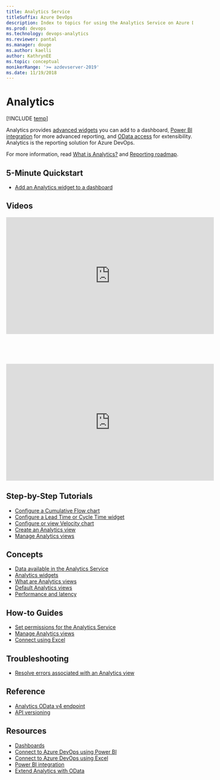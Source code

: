 ```yaml
---
title: Analytics Service
titleSuffix: Azure DevOps
description: Index to topics for using the Analytics Service on Azure DevOps
ms.prod: devops
ms.technology: devops-analytics
ms.reviewer: pantal
ms.manager: douge
ms.author: kaelli
author: KathrynEE
ms.topic: conceptual
monikerRange: '>= azdevserver-2019'
ms.date: 11/19/2018
---
```


# Analytics 

[!INCLUDE [temp](../../_shared/version-azure-devops.md)]

Analytics provides [advanced widgets](analytics-widgets.md) you can add to a dashboard, [Power BI integration](../powerbi/index.md) for more advanced reporting, and [OData access](../extend-analytics/index.md) for extensibility. Analytics is the reporting solution for Azure DevOps. 

For more information, read [What is Analytics?](what-is-analytics.md) and [Reporting roadmap](./reporting-roadmap.md).

<!---
[!INCLUDE [temp](../_shared/analytics-preview.md)] 
-->


## 5-Minute Quickstart
 - [Add an Analytics widget to a dashboard](enable-analytics-velocity.md)

## Videos

<div style="float:left">
   <iframe src="https://channel9.msdn.com/Events/Connect/2017/T251/player" width="560" height="314" allowFullScreen frameBorder="0"></iframe>
</div>
<div style="float:left;width:40px;margin:40px">
</div>
<div style="float:left">
   <iframe src="https://www.youtube.com/embed/VXdgjRdtBQI" width="560" height="314"  frameborder="0" allow="autoplay; encrypted-media" allowfullscreen frameBorder="0"></iframe>
</div>

<div style="clear:left">
</div>


## Step-by-Step Tutorials
- [Configure a Cumulative Flow chart](../guidance/cumulative-flow.md?toc=/azure/devops/report/analytics/toc.json&bc=/azure/devops/report/analytics/breadcrumb/toc.json)
- [Configure a Lead Time or Cycle Time widget](../guidance/cycle-time-and-lead-time.md?toc=/azure/devops/report/analytics/toc.json&bc=/azure/devops/report/analytics/breadcrumb/toc.json)
- [Configure or view Velocity chart](../guidance/team-velocity.md?toc=/azure/devops/report/analytics/toc.json&bc=/azure/devops/report/analytics/breadcrumb/toc.json)
- [Create an Analytics view](analytics-views-create.md)
- [Manage Analytics views](analytics-views-manage.md)

## Concepts
- [Data available in the Analytics Service](data-available-in-analytics.md)
- [Analytics widgets](analytics-widgets.md)
- [What are Analytics views](what-are-analytics-views.md)
- [Default Analytics views](analytics-default-views.md)
- [Performance and latency](performance-latency.md)

## How-to Guides
- [Set permissions for the Analytics Service](analytics-security.md)
- [Manage Analytics views](analytics-views-manage.md)
- [Connect using Excel](access-analytics-excel.md)

## Troubleshooting
- [Resolve errors associated with an Analytics view](troubleshooting-views.md)

## Reference 
- [Analytics OData v4 endpoint](../extend-analytics/data-model-analytics-service.md?toc=/azure/devops/report/analytics/toc.json&bc=/azure/devops/report/analytics/breadcrumb/toc.json)
- [API versioning](../extend-analytics/odata-api-version.md?toc=/azure/devops/report/analytics/toc.json&bc=/azure/devops/report/analytics/breadcrumb/toc.json)

<!---
Future:
Analytics Views
Understanding Analytics Service data Acquisition
-->

## Resources
- [Dashboards](../dashboards/index.md)
- [Connect to Azure DevOps using Power BI](../powerbi/index.md)
- [Connect to Azure DevOps using Excel](access-analytics-excel.md)
- [Power BI integration](../powerbi/index.md)
- [Extend Analytics with OData](../extend-analytics/index.md)



<!---
Future:
Ax Pricing Model
Build Dashboard Widget in AX
-->
